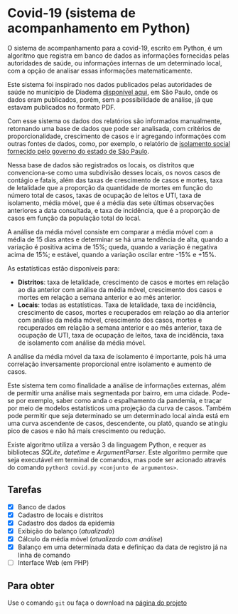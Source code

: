 # Covid-19 (sistema de acompanhamento em Python)
O sistema de acompanhamento para a covid-19, escrito em Python, é um algoritmo que registra em banco de dados as informações fornecidas pelas autoridades de saúde, ou informações internas de um determinado local, com a opção de analisar essas informações matematicamente.

Este sistema foi inspirado nos dados publicados pelas autoridades de saúde no município de Diadema [disponível aqui](http://www.diadema.sp.gov.br/ss-informacoes-em-saude/25304-boletins), em São Paulo, onde os dados eram publicados, porém, sem a possibilidade de análise, já que estavam publicados no formato PDF.

Com esse sistema os dados dos relatórios são informados manualmente, retornando uma base de dados que pode ser analisada, com critérios de proporcionalidade, crescimento de casos e ir agregando informações com outras fontes de dados, como, por exemplo, o relatório de [isolamento social fornecido pelo governo do estado de São Paulo](https://www.saopaulo.sp.gov.br/coronavirus/isolamento/).

Nessa base de dados são registrados os locais, os distritos que convenciona-se como uma subdivisão desses locais, os novos casos de contágio e fatais, além das taxas de crescimento de casos e mortes, taxa de letalidade que a proporção da quantidade de mortes em função do número total de casos, taxas de ocupação de leitos e UTI, taxa de isolamento, média móvel, que é a média das sete últimas observações anteriores a data consultada, e taxa de incidência, que é a proporção de casos em função da população total do local.

A análise da média móvel consiste em comparar a média móvel com a média de 15 dias antes e determinar se há uma tendência de alta, quando a variação é positiva acima de 15%; queda, quando a variação é negativa acima de 15%; e estável, quando a variação oscilar entre -15% e +15%.

As estatísticas estão disponíveis para:

- **Distritos**: taxa de letalidade, crescimento de casos e mortes em relação ao dia anterior com análise da média móvel, crescimento dos casos e mortes em relação a semana anterior e ao mês anterior.
- **Locais**: todas as estatísticas. Taxa de letalidade, taxa de incidência, crescimento de casos, mortes e recuperados em relação ao dia anterior com análise da média móvel, crescimento dos casos, mortes e recuperados em relação a semana anterior e ao mês anterior, taxa de ocupação de UTI, taxa de ocupação de leitos, taxa de incidência, taxa de isolamento com análise da média móvel.

A análise da média móvel da taxa de isolamento é importante, pois há uma correlação inversamente proporcional entre isolamento e aumento de casos.

Este sistema tem como finalidade a análise de informações externas, além de permitir uma análise mais segmentada por bairro, em uma cidade. Pode-se por exemplo, saber como anda o espalhamento da pandemia, e traçar por meio de modelos estatísticos uma projeção da curva de casos. Também pode permitir que seja determinado se um determinado local ainda está em uma curva ascendente de casos, descendente, ou platô, quando se atingiu pico de casos e não há mais crescimento ou redução.

Existe algoritmo utiliza a versão 3 da linguagem Python, e requer as bibliotecas _SQLite_, _datetime_ e _ArgumentParser_. Este algoritmo permite que seja executável em terminal de comandos, mas pode ser acionado através do comando `python3 covid.py <conjunto de argumentos>`.

## Tarefas

- [x] Banco de dados
- [x] Cadastro de locais e distritos
- [x] Cadastro dos dados da epidemia
- [X] Exibição do balanço (_atualizado_)
- [X] Cálculo da média móvel (_atualizado com análise_)
- [X] Balanço em uma determinada data e definiçao da data de registro já na linha de comando
- [ ] Interface Web (em PHP)

## Para obter 

Use o comando `git` ou faça o download na [página do projeto](https://github.com/kazzttor/covid19-python)
